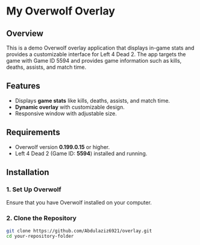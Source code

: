 # My Overwolf Overlay

## Overview

This is a demo Overwolf overlay application that displays in-game stats and provides a customizable interface for Left 4 Dead 2. The app targets the game with Game ID 5594 and provides game information such as kills, deaths, assists, and match time.

## Features

- Displays **game stats** like kills, deaths, assists, and match time.
- **Dynamic overlay** with customizable design.
- Responsive window with adjustable size.

## Requirements

- Overwolf version **0.199.0.15** or higher.
- Left 4 Dead 2 (Game ID: **5594**) installed and running.

## Installation

### 1. Set Up Overwolf

Ensure that you have Overwolf installed on your computer.

### 2. Clone the Repository

```bash
git clone https://github.com/Abdulaziz6921/overlay.git
cd your-repository-folder
```

